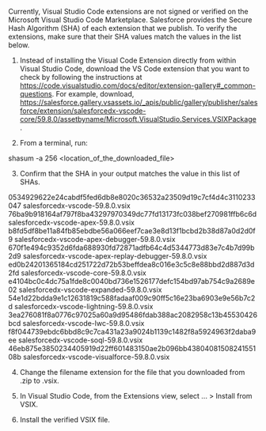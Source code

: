 Currently, Visual Studio Code extensions are not signed or verified on the
Microsoft Visual Studio Code Marketplace. Salesforce provides the Secure Hash
Algorithm (SHA) of each extension that we publish. To verify the extensions,
make sure that their SHA values match the values in the list below.

1. Instead of installing the Visual Code Extension directly from within Visual
   Studio Code, download the VS Code extension that you want to check by
   following the instructions at
   https://code.visualstudio.com/docs/editor/extension-gallery#_common-questions.
   For example, download,
   https://salesforce.gallery.vsassets.io/_apis/public/gallery/publisher/salesforce/extension/salesforcedx-vscode-core/59.8.0/assetbyname/Microsoft.VisualStudio.Services.VSIXPackage.

2. From a terminal, run:

shasum -a 256 <location_of_the_downloaded_file>

3. Confirm that the SHA in your output matches the value in this list of SHAs.

0534929622e24cabdf5fed6db8e8020c36532a23509d19c7cf4d4c3110233047  salesforcedx-vscode-59.8.0.vsix
76ba9b918164af797f8ba43297970349dc77fd13173fc038bef270981ffb6c6d  salesforcedx-vscode-apex-59.8.0.vsix
b8fd5df8be11a84fb85ebdbe56a066eef7cae3e8d13f1bcbd2b38d87a0d2d0f9  salesforcedx-vscode-apex-debugger-59.8.0.vsix
670f1e494c9352d6fda688930fd72871adfb64c4d5344773d83e7c4b7d99b2d9  salesforcedx-vscode-apex-replay-debugger-59.8.0.vsix
ed0b24201365184cd251722d72b53beffdea8c016e3c5c8e88bbd2d887d3d2fd  salesforcedx-vscode-core-59.8.0.vsix
e4104bc0c4dc75a1fde8c0040bd736e1526177defc154bd97ab754c9a2689e02  salesforcedx-vscode-expanded-59.8.0.vsix
54e1d22bdda9e1c12631819c588fadaaf009c90ff5c16e23ba6903e9e56b7c2d  salesforcedx-vscode-lightning-59.8.0.vsix
3ea276081f8a0776c97025a60a9d95486fdab388ac2082958c13b45530426bcd  salesforcedx-vscode-lwc-59.8.0.vsix
f8f044739ebdc6bbd8c9c7ca431a23a9024b1139c1482f8a5924963f2daba9ee  salesforcedx-vscode-soql-59.8.0.vsix
46eb875e3850234405919d22ff601483150ae2b096bb4380408150824155108b  salesforcedx-vscode-visualforce-59.8.0.vsix


4. Change the filename extension for the file that you downloaded from .zip to
.vsix.

5. In Visual Studio Code, from the Extensions view, select ... > Install from
VSIX.

6. Install the verified VSIX file.

